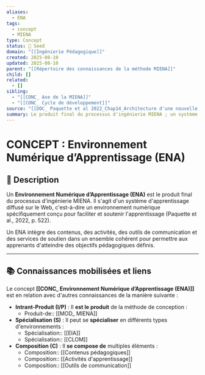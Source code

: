 ```yaml
---
aliases:
  - ENA
tags:
  - concept
  - MIENA
type: Concept
status: 🌱 Seed
domain: "[[Ingénierie Pédagogique]]"
created: 2025-08-10
updated: 2025-08-10
parent: "[[Répertoire des connaissances de la méthode MIENA]]"
child: []
related:
  - []
sibling:
  - "[[CONC_ Axe de la MIENA]]"
  - "[[CONC_ Cycle de développement]]"
source: "[[DOC_ Paquette et al 2022_Chap14_Architecture d'une nouvelle méthode d'ingénierie des ENA_ MIENA]]"
summary: Le produit final du processus d'ingénierie MIENA ; un système web conçu spécifiquement pour l'apprentissage.
---
```


# CONCEPT : Environnement Numérique d’Apprentissage (ENA)

## 📌 Description
Un **Environnement Numérique d’Apprentissage (ENA)** est le produit final du processus d'ingénierie MIENA. Il s'agit d'un système d'apprentissage diffusé sur le Web, c'est-à-dire un environnement numérique spécifiquement conçu pour faciliter et soutenir l'apprentissage (Paquette et al., 2022, p. 522).

Un ENA intègre des contenus, des activités, des outils de communication et des services de soutien dans un ensemble cohérent pour permettre aux apprenants d'atteindre des objectifs pédagogiques définis.

---
## 📚 Connaissances mobilisées et liens
Le concept **[[CONC_ Environnement Numérique d’Apprentissage (ENA)]]** est en relation avec d'autres connaissances de la manière suivante :

- **Intrant-Produit (I/P)** : Il **est le produit** de la méthode de conception :
    - Produit-de:: [[MOD_ MIENA]]
- **Spécialisation (S)** : Il peut se **spécialiser** en différents types d'environnements :
    - Spécialisation:: [[EIA]]
    - Spécialisation:: [[CLOM]]
- **Composition (C)** : Il **se compose de** multiples éléments :
    - Composition:: [[Contenus pédagogiques]]
    - Composition:: [[Activités d'apprentissage]]
    - Composition:: [[Outils de communication]]